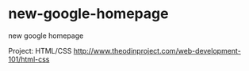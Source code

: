 # new-google-homepage
 new google homepage

Project: HTML/CSS
http://www.theodinproject.com/web-development-101/html-css
